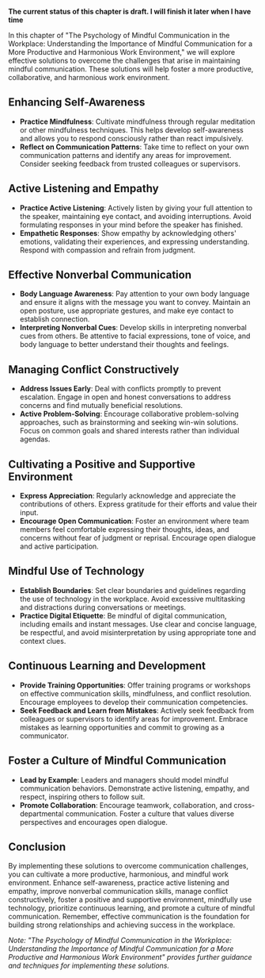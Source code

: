 **The current status of this chapter is draft. I will finish it later when I have time**

In this chapter of "The Psychology of Mindful Communication in the Workplace: Understanding the Importance of Mindful Communication for a More Productive and Harmonious Work Environment," we will explore effective solutions to overcome the challenges that arise in maintaining mindful communication. These solutions will help foster a more productive, collaborative, and harmonious work environment.

Enhancing Self-Awareness
------------------------

* **Practice Mindfulness**: Cultivate mindfulness through regular meditation or other mindfulness techniques. This helps develop self-awareness and allows you to respond consciously rather than react impulsively.
* **Reflect on Communication Patterns**: Take time to reflect on your own communication patterns and identify any areas for improvement. Consider seeking feedback from trusted colleagues or supervisors.

Active Listening and Empathy
----------------------------

* **Practice Active Listening**: Actively listen by giving your full attention to the speaker, maintaining eye contact, and avoiding interruptions. Avoid formulating responses in your mind before the speaker has finished.
* **Empathetic Responses**: Show empathy by acknowledging others' emotions, validating their experiences, and expressing understanding. Respond with compassion and refrain from judgment.

Effective Nonverbal Communication
---------------------------------

* **Body Language Awareness**: Pay attention to your own body language and ensure it aligns with the message you want to convey. Maintain an open posture, use appropriate gestures, and make eye contact to establish connection.
* **Interpreting Nonverbal Cues**: Develop skills in interpreting nonverbal cues from others. Be attentive to facial expressions, tone of voice, and body language to better understand their thoughts and feelings.

Managing Conflict Constructively
--------------------------------

* **Address Issues Early**: Deal with conflicts promptly to prevent escalation. Engage in open and honest conversations to address concerns and find mutually beneficial resolutions.
* **Active Problem-Solving**: Encourage collaborative problem-solving approaches, such as brainstorming and seeking win-win solutions. Focus on common goals and shared interests rather than individual agendas.

Cultivating a Positive and Supportive Environment
-------------------------------------------------

* **Express Appreciation**: Regularly acknowledge and appreciate the contributions of others. Express gratitude for their efforts and value their input.
* **Encourage Open Communication**: Foster an environment where team members feel comfortable expressing their thoughts, ideas, and concerns without fear of judgment or reprisal. Encourage open dialogue and active participation.

Mindful Use of Technology
-------------------------

* **Establish Boundaries**: Set clear boundaries and guidelines regarding the use of technology in the workplace. Avoid excessive multitasking and distractions during conversations or meetings.
* **Practice Digital Etiquette**: Be mindful of digital communication, including emails and instant messages. Use clear and concise language, be respectful, and avoid misinterpretation by using appropriate tone and context clues.

Continuous Learning and Development
-----------------------------------

* **Provide Training Opportunities**: Offer training programs or workshops on effective communication skills, mindfulness, and conflict resolution. Encourage employees to develop their communication competencies.
* **Seek Feedback and Learn from Mistakes**: Actively seek feedback from colleagues or supervisors to identify areas for improvement. Embrace mistakes as learning opportunities and commit to growing as a communicator.

Foster a Culture of Mindful Communication
-----------------------------------------

* **Lead by Example**: Leaders and managers should model mindful communication behaviors. Demonstrate active listening, empathy, and respect, inspiring others to follow suit.
* **Promote Collaboration**: Encourage teamwork, collaboration, and cross-departmental communication. Foster a culture that values diverse perspectives and encourages open dialogue.

Conclusion
----------

By implementing these solutions to overcome communication challenges, you can cultivate a more productive, harmonious, and mindful work environment. Enhance self-awareness, practice active listening and empathy, improve nonverbal communication skills, manage conflict constructively, foster a positive and supportive environment, mindfully use technology, prioritize continuous learning, and promote a culture of mindful communication. Remember, effective communication is the foundation for building strong relationships and achieving success in the workplace.

*Note: "The Psychology of Mindful Communication in the Workplace: Understanding the Importance of Mindful Communication for a More Productive and Harmonious Work Environment" provides further guidance and techniques for implementing these solutions.*
